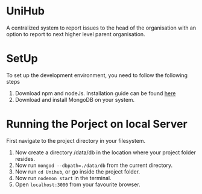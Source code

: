 # UniHub
A centralized system to report issues to the head of the organisation with an option to report to next higher level parent organisation. 

# SetUp
To set up the development environment, you need to follow the following steps
1. Download npm and nodeJs. Installation guide can be found [here](https://www.joyent.com/blog/installing-node-and-npm)
2. Download and install MongoDB on your system.

# Running the Porject on local Server
First navigate to the project directory in your filesystem.
1. Now create a directory /data/db in the location where your project folder resides.
2. Now run `mongod --dbpath=./data/db` from the current directory.
3. Now run `cd Unihub`, or go inside the project folder.
4. Now run `nodemon start` in the terminal.
5. Open `localhost:3000` from your favourite browser.
